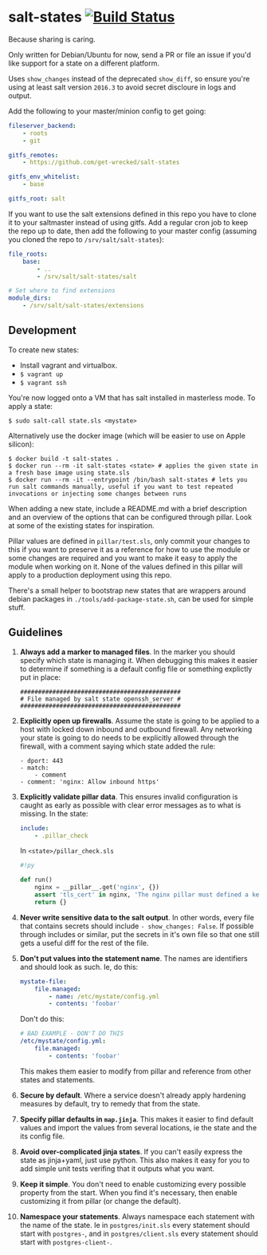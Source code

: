 # salt-states [![Build Status](https://travis-ci.org/megacool/salt-states.svg?branch=master)](https://travis-ci.org/megacool/salt-states)

Because sharing is caring.

Only written for Debian/Ubuntu for now, send a PR or file an issue if you'd
like support for a state on a different platform.

Uses `show_changes` instead of the deprecated `show_diff`, so ensure you're using at least salt version `2016.3` to avoid secret discloure in logs and output.

Add the following to your master/minion config to get going:

```yaml
fileserver_backend:
    - roots
    - git

gitfs_remotes:
    - https://github.com/get-wrecked/salt-states

gitfs_env_whitelist:
    - base

gitfs_root: salt
```

If you want to use the salt extensions defined in this repo you have to clone
it to your saltmaster instead of using gitfs. Add a regular cron job to keep the
repo up to date, then add the following to your master config (assuming you
cloned the repo to `/srv/salt/salt-states`):

```yaml
file_roots:
    base:
        - ..
        - /srv/salt/salt-states/salt

# Set where to find extensions
module_dirs:
    - /srv/salt/salt-states/extensions
```


## Development

To create new states:

* Install vagrant and virtualbox.
* `$ vagrant up`
* `$ vagrant ssh`

You're now logged onto a VM that has salt installed in masterless mode. To
apply a state:

`$ sudo salt-call state.sls <mystate>`

Alternatively use the docker image (which will be easier to use on Apple silicon):

    $ docker build -t salt-states .
    $ docker run --rm -it salt-states <state> # applies the given state in a fresh base image using state.sls
    $ docker run --rm -it --entrypoint /bin/bash salt-states # lets you run salt commands manually, useful if you want to test repeated invocations or injecting some changes between runs

When adding a new state, include a README.md with a brief description and an
overview of the options that can be configured through pillar. Look at some of
the existing states for inspiration.

Pillar values are defined in `pillar/test.sls`, only commit your changes to this
if you want to preserve it as a reference for how to use the module or some
changes are required and you want to make it easy to apply the module when
working on it. None of the values defined in this pillar will apply to a
production deployment using this repo.

There's a small helper to bootstrap new states that are wrappers around debian
packages in `./tools/add-package-state.sh`, can be used for simple stuff.


## Guidelines

1) **Always add a marker to managed files**. In the marker you should specify
   which state is managing it. When debugging this makes it easier to determine
   if something is a default config file or something explictly put in place:
   ```
   #############################################
   # File managed by salt state openssh_server #
   #############################################
   ```

2) **Explicitly open up firewalls**. Assume the state is going to be applied to
   a host with locked down inbound and outbound firewall. Any networking your
   state is going to do needs to be explicitly allowed through the firewall,
   with a comment saying which state added the rule:
    ```
    - dport: 443
    - match:
        - comment
    - comment: 'nginx: Allow inbound https'
    ```

3) **Explicitly validate pillar data**. This ensures invalid configuration is
   caught as early as possible with clear error messages as to what is missing.
   In the state:
   ```yaml
   include:
       - .pillar_check
   ```
   In `<state>/pillar_check.sls`
   ```py
   #!py

   def run()
       nginx = __pillar__.get('nginx', {})
       assert 'tls_cert' in nginx, 'The nginx pillar must defined a key nginx:tls_cert'
       return {}
   ```

4) **Never write sensitive data to the salt output**. In other words, every file
   that contains secrets should include `- show_changes: False`. If possible
   through includes or similar, put the secrets in it's own file so that one
   still gets a useful diff for the rest of the file.

5) **Don't put values into the statement name**. The names are identifiers and
   should look as such. Ie, do this:
   ```yaml
   mystate-file:
       file.managed:
           - name: /etc/mystate/config.yml
           - contents: 'foobar'
   ```
   Don't do this:
   ```yaml
   # BAD EXAMPLE - DON'T DO THIS
   /etc/mystate/config.yml:
       file.managed:
           - contents: 'foobar'
   ```
   This makes them easier to modify from pillar and reference from other states
   and statements.

6) **Secure by default**. Where a service doesn't already apply hardening
   measures by default, try to remedy that from the state.

7) **Specify pillar defaults in `map.jinja`**. This makes it easier to find
   default values and import the values from several locations, ie the state
   and the its config file.

8) **Avoid over-complicated jinja states**. If you can't easily express the
   state as jinja+yaml, just use python. This also makes it easy for you to add
   simple unit tests verifing that it outputs what you want.

9) **Keep it simple**. You don't need to enable customizing every possible
   property from the start. When you find it's necessary, then enable
   customizing it from pillar (or change the default).

10) **Namespace your statements**. Always namespace each statement with the name
   of the state. Ie in `postgres/init.sls` every statement should start with
   `postgres-`, and in `postgres/client.sls` every statement should start with
   `postgres-client-`.
